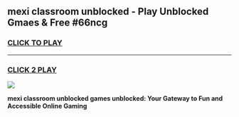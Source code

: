 
## mexi classroom unblocked - Play Unblocked Gmaes & Free #66ncg
<h3>
<a href="https://news.freeplayer.one?title=mexi_classroom_unblocked&ref=26F">CLICK TO PLAY</a></h3>
<hr>

<h3>
<a href="https://news.freeplayer.one?title=mexi_classroom_unblocked&ref=26F">CLICK 2 PLAY</a>
  
</h3>

<a href="https://news.freeplayer.one?title=mexi_classroom_unblocked&ref=26F/"><img src="https://clearcache.store/games.png"></a>


**mexi classroom unblocked games unblocked: Your Gateway to Fun and Accessible Online Gaming**
